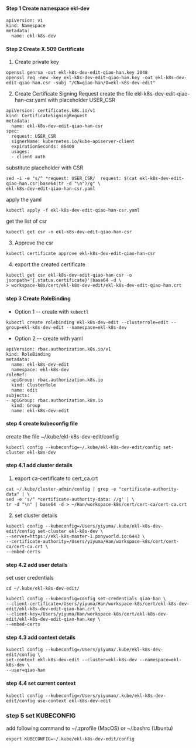 #### Step 1 Create namespace ekl-dev
```
apiVersion: v1
kind: Namespace
metadata:
  name: ekl-k8s-dev
```

#### Step 2 Create X.509 Certificate 
1. Create private key
```
openssl genrsa -out ekl-k8s-dev-edit-qiao-han.key 2048
openssl req -new -key ekl-k8s-dev-edit-qiao-han.key -out ekl-k8s-dev-edit-qiao-han.csr -subj "/CN=qiao-han/O=ekl-k8s-dev-edit"
```

2. Create Certificate Signing Request
create the file ekl-k8s-dev-edit-qiao-han-csr.yaml with placeholder USER_CSR
```
apiVersion: certificates.k8s.io/v1
kind: CertificateSigningRequest
metadata:
  name: ekl-k8s-dev-edit-qiao-han-csr
spec:
  request: USER_CSR
  signerName: kubernetes.io/kube-apiserver-client
  expirationSeconds: 86400
  usages:
  - client auth
```

substitute placeholder with CSR
```
sed -i -e "s/^ *request: USER_CSR/  request: $(cat ekl-k8s-dev-edit-qiao-han.csr|base64|tr -d "\n")/g" \
ekl-k8s-dev-edit-qiao-han-csr.yaml
```

apply the yaml
```
kubectl apply -f ekl-k8s-dev-edit-qiao-han-csr.yaml
```

get the list of csr
```
kubectl get csr -n ekl-k8s-dev-edit-qiao-han-csr
```

3. Approve the csr
```
kubectl certificate approve ekl-k8s-dev-edit-qiao-han-csr
```

4. export the created certificate
```
kubectl get csr ekl-k8s-dev-edit-qiao-han-csr -o jsonpath='{.status.certificate}'|base64 -d \
> workspace-k8s/cert/ekl-k8s-dev-edit/ekl-k8s-dev-edit-qiao-han.crt
```

#### step 3 Create RoleBinding
- Option 1 -- create with `kubectl`
```
kubectl create rolebinding ekl-k8s-dev-edit --clusterrole=edit --group=ekl-k8s-dev-edit --namespace=ekl-k8s-dev
```

- Option 2 -- create with yaml
```
apiVersion: rbac.authorization.k8s.io/v1
kind: RoleBinding
metadata:
  name: ekl-k8s-dev-edit
  namespace: ekl-k8s-dev
roleRef:
  apiGroup: rbac.authorization.k8s.io
  kind: ClusterRole
  name: edit
subjects:
- apiGroup: rbac.authorization.k8s.io
  kind: Group
  name: ekl-k8s-dev-edit
```

#### step 4 create kubeconfig file
create the file ~/.kube/ekl-k8s-dev-edit/config

```
kubectl config --kubeconfig=~/.kube/ekl-k8s-dev-edit/config set-cluster ekl-k8s-dev
```

#### step 4.1 add cluster details
1. export ca-certificate to cert_ca.crt
```
cat ~/.kube/cluster-admin/config | grep -e "certificate-authority-data" | \
sed -e 's/^ *certificate-authority-data: //g' | \
tr -d "\n" | base64 -d > ~/Han/workspace-k8s/cert/cert-ca/cert-ca.crt
```

2. set cluster details
```
kubectl config --kubeconfig=/Users/yiyuma/.kube/ekl-k8s-dev-edit/config set-cluster ekl-k8s-dev \
--server=https://ekl-k8s-master-1.ponyworld.io:6443 \
--certificate-authority=/Users/yiyuma/Han/workspace-k8s/cert/cert-ca/cert-ca.crt \
--embed-certs
```

#### step 4.2 add user details
set user credentials
```
cd ~/.kube/ekl-k8s-dev-edit/

kubectl config --kubeconfig=config set-credentials qiao-han \
--client-certificate=/Users/yiyuma/Han/workspace-k8s/cert/ekl-k8s-dev-edit/ekl-k8s-dev-edit-qiao-han.crt \
--client-key=/Users/yiyuma/Han/workspace-k8s/cert/ekl-k8s-dev-edit/ekl-k8s-dev-edit-qiao-han.key \
--embed-certs
```

#### step 4.3 add context details
```
kubectl config --kubeconfig=/Users/yiyuma/.kube/ekl-k8s-dev-edit/config \
set-context ekl-k8s-dev-edit --cluster=ekl-k8s-dev --namespace=ekl-k8s-dev \
--user=qiao-han
```

#### step 4.4 set current context
```
kubectl config --kubeconfig=/Users/yiyuman/.kube/ekl-k8s-dev-edit/config use-context ekl-k8s-dev-edit
```

### step 5 set KUBECONFIG
add following command to ~/.zprofile (MacOS) or ~/.bashrc (Ubuntu)
```
export KUBECONFIG=~/.kube/ekl-k8s-dev-edit/config
```